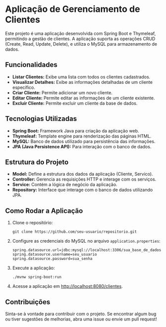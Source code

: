 # Aplicação de Gerenciamento de Clientes

Este projeto é uma aplicação desenvolvida com Spring Boot e Thymeleaf, permitindo a gestão de clientes. A aplicação suporta as operações CRUD (Create, Read, Update, Delete), e utiliza o MySQL para armazenamento de dados.

## Funcionalidades

- **Listar Clientes:** Exibe uma lista com todos os clientes cadastrados.
- **Visualizar Detalhes:** Exibe as informações detalhadas de um cliente específico.
- **Criar Cliente:** Permite adicionar um novo cliente.
- **Editar Cliente:** Permite editar as informações de um cliente existente.
- **Excluir Cliente:** Permite excluir um cliente da base de dados.

## Tecnologias Utilizadas

- **Spring Boot:** Framework Java para criação da aplicação web.
- **Thymeleaf:** Template engine para renderização das páginas HTML.
- **MySQL:** Banco de dados utilizado para persistência das informações.
- **JPA (Java Persistence API):** Para interação com o banco de dados.

## Estrutura do Projeto

- **Model:** Define a estrutura dos dados da aplicação (Cliente, Servico).
- **Controller:** Gerencia as requisições HTTP e interage com os serviços.
- **Service:** Contém a lógica de negócio da aplicação.
- **Repository:** Interface que interage com o banco de dados utilizando JPA.

## Como Rodar a Aplicação

1. Clone o repositório:
    ```
    git clone https://github.com/seu-usuario/repositorio.git
    ```

2. Configure as credenciais do MySQL no arquivo `application.properties`:
    ```properties
    spring.datasource.url=jdbc:mysql://localhost:3306/sua_base_de_dados
    spring.datasource.username=seu_usuario
    spring.datasource.password=sua_senha
    ```

3. Execute a aplicação:
    ```
    ./mvnw spring-boot:run
    ```

4. Acesse a aplicação em [http://localhost:8080/clientes](http://localhost:8080/clientes).

## Contribuições

Sinta-se à vontade para contribuir com o projeto. Se encontrar algum bug ou tiver sugestões de melhorias, abra uma issue ou envie um pull request!

